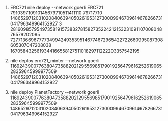 1. ERC721
nile deploy --network goerli ERC721 791039710910145679710511411110 79717710 1486529712031020840639405026195312730009946709614678266731041796349964152927 3 2816098579549735819157383278158273522421215323109110700804876579202095 727713669677773499424935395146774672965422722660995087308605307047208038 167058432561934416655812751101829711222203357542195

2. nile deploy erc721_minter --network goerli 116924390077638047358820212955698517901925647961625261906528359645999977509 1486529712031020840639405026195312730009946709614678266731041796349964152927

3. nile deploy PlanetFactory --network goerli 116924390077638047358820212955698517901925647961625261906528359645999977509 1486529712031020840639405026195312730009946709614678266731041796349964152927